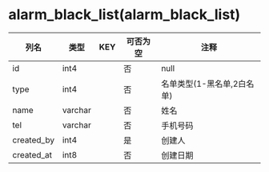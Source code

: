 # alarm_black_list(alarm_black_list)
| 列名   | 类型   | KEY  | 可否为空 | 注释   |
| ---- | ---- | ---- | ---- | ---- |
|id|int4||否|null|
|type|int4||否|名单类型(1-黑名单,2白名单)|
|name|varchar||否|姓名|
|tel|varchar||否|手机号码|
|created_by|int4||是|创建人|
|created_at|int8||否|创建日期|
